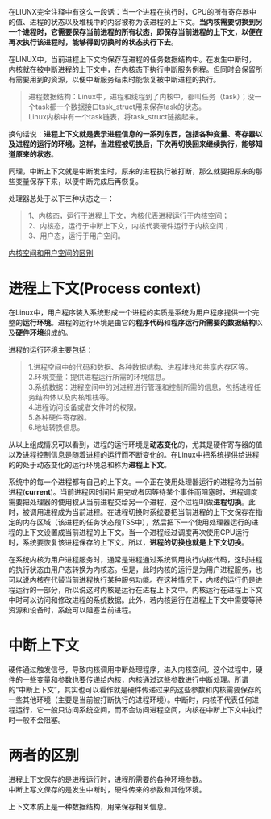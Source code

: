 
在LIUNX完全注释中有这么一段话：当一个进程在执行时，CPU的所有寄存器中的值、进程的状态以及堆栈中的内容被称为该进程的上下文。**当内核需要切换到另一个进程时，它需要保存当前进程的所有状态，即保存当前进程的上下文，以便在再次执行该进程时，能够得到切换时的状态执行下去**。

在LINUX中，当前进程上下文均保存在进程的任务数据结构中。在发生中断时，内核就在被中断进程的上下文中，在内核态下执行中断服务例程。但同时会保留所有需要用到的资源，以便中断服务结束时能恢复被中断进程的执行。

> 进程数据结构：Linux中，进程和线程到了内核中，都叫任务（task）；没一个task都一个数据接口task_struct用来保存task的状态。<br>
> Linux内核中有一个task链表，将task_struct链接起来。<br>

换句话说：**进程上下文就是表示进程信息的一系列东西，包括各种变量、寄存器以及进程的运行的环境。这样，当进程被切换后，下次再切换回来继续执行，能够知道原来的状态**。<br>

同理，中断上下文就是中断发生时，原来的进程执行被打断，那么就要把原来的那些变量保存下来，以便中断完成后再恢复。<br>

处理器总处于以下三种状态之一：<br>
> 1、内核态，运行于进程上下文，内核代表进程运行于内核空间；<br>
> 2、内核态，运行于中断上下文，内核代表硬件运行于内核空间；<br>
> 3、用户态，运行于用户空间。<br>

[内核空间和用户空间的区别]()<br>

# 进程上下文(Process context)
在Linux中，用户程序装入系统形成一个进程的实质是系统为用户程序提供一个完整的**运行环境**。进程的运行环境是由它的**程序代码**和**程序运行所需要的数据结构**以及**硬件环境**组成的。<br>

进程的运行环境主要包括：<br>
> 1.进程空间中的代码和数据、各种数据结构、进程堆栈和共享内存区等。<br>
> 2.环境变量：提供进程运行所需的环境信息。<br>
> 3.系统数据：进程空间中的对进程进行管理和控制所需的信息，包括进程任务结构体以及内核堆栈等。<br>
> 4.进程访问设备或者文件时的权限。<br>
> 5.各种硬件寄存器。<br>
> 6.地址转换信息。<br>

从以上组成情况可以看到，进程的运行环境是**动态变化**的，尤其是硬件寄存器的值以及进程控制信息是随着进程的运行而不断变化的。在Linux中把系统提供给进程的的处于动态变化的运行环境总和称为**进程上下文**。<br>

系统中的每一个进程都有自己的上下文。一个正在使用处理器运行的进程称为当前进程(**current**)。当前进程因时间片用完或者因等待某个事件而阻塞时，进程调度需要把处理器的使用权从当前进程交给另一个进程，这个过程叫做**进程切换**。此时，被调用进程成为当前进程。在进程切换时系统要把当前进程的上下文保存在指定的内存区域（该进程的任务状态段TSS中），然后把下一个使用处理器运行的进程的上下文设置成当前进程的上下文。当一个进程经过调度再次使用CPU运行时，系统要恢复该进程保存的上下文。所以，**进程的切换也就是上下文切换**。<br>

在系统内核为用户进程服务时，通常是进程通过系统调用执行内核代码，这时进程的执行状态由用户态转换为内核态。但是，此时内核的运行是为用户进程服务，也可以说内核在代替当前进程执行某种服务功能。在这种情况下，内核的运行仍是进程运行的一部分，所以说这时内核是运行在进程上下文中。内核运行在进程上下文中时可以访问和修改进程的系统数据。此外，若内核运行在进程上下文中需要等待资源和设备时，系统可以阻塞当前进程。<br>

# 中断上下文
硬件通过触发信号，导致内核调用中断处理程序，进入内核空间。这个过程中，硬件的一些变量和参数也要传递给内核，内核通过这些参数进行中断处理。所谓的“中断上下文”，其实也可以看作就是硬件传递过来的这些参数和内核需要保存的一些其他环境（主要是当前被打断执行的进程环境）。中断时，内核不代表任何进程运行，它一般只访问系统空间，而不会访问进程空间，内核在中断上下文中执行时一般不会阻塞。<br>


# 两者的区别
进程上下文保存的是进程运行时，进程所需要的各种环境参数。<br>
中断上写文保存的是发生中断时，硬件传来的参数和其他环境。<br>

上下文本质上是一种数据结构，用来保存相关信息。<br>
